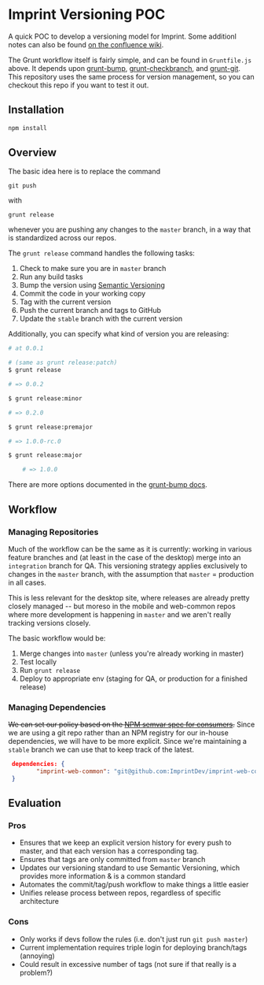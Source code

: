 Imprint Versioning POC
======================

A quick POC to develop a versioning model for Imprint. Some additionl notes can also be found [on the confluence wiki](https://imprint.atlassian.net/wiki/display/~andydayton/%2378%3A+SPIKE%3A+explicit+control+between+imprint-web-common+version+and+imprint+and+imprint-mobile+releases).

The Grunt workflow itself is fairly simple, and can be found in `Gruntfile.js` above. It depends upon [grunt-bump](https://github.com/vojtajina/grunt-bump), [grunt-checkbranch](https://github.com/dominykas/grunt-checkbranch), and [grunt-git](https://github.com/rubenv/grunt-git). This repository uses the same process for version management, so you can checkout this repo if you want to test it out.

Installation
------------

```bash
npm install
```

Overview
--------

The basic idea here is to replace the command

    git push

with 

    grunt release

whenever you are pushing any changes to the `master` branch, in a way that is standardized across our repos.

The `grunt release` command handles the following tasks:

 1. Check to make sure you are in `master` branch
 2. Run any build tasks
 3. Bump the version using [Semantic Versioning](http://semver.org/)
 4. Commit the code in your working copy
 5. Tag with the current version
 6. Push the current branch and tags to GitHub
 7. Update the `stable` branch with the current version

Additionally, you can specify what kind of version you are releasing:

```bash
# at 0.0.1

# (same as grunt release:patch)
$ grunt release

# => 0.0.2

$ grunt release:minor

# => 0.2.0

$ grunt release:premajor

# => 1.0.0-rc.0

$ grunt release:major

    # => 1.0.0
```

There are more options documented in the [grunt-bump docs](https://github.com/vojtajina/grunt-bump).


Workflow
--------

### Managing Repositories

Much of the workflow can be the same as it is currently: working in various feature branches and (at least in the case of the desktop) merge into an `integration` branch for QA. This versioning strategy applies exclusively to changes in the `master` branch, with the assumption that `master` = production in all cases.

This is less relevant for the desktop site, where releases are already pretty closely managed -- but moreso in the mobile and web-common repos where more development is happening in `master` and we aren't really tracking versions closely.

The basic workflow would be:

 1. Merge changes into `master` (unless you're already working in master)
 2. Test locally
 3. Run `grunt release`
 4. Deploy to appropriate env (staging for QA, or production for a finished release)

### Managing Dependencies

~~We can set our policy based on the [NPM semvar spec for consumers](https://www.npmjs.com/package/npm-check-updates).~~ Since we are using a git repo rather than an NPM registry for our in-house dependencies, we will have to be more explicit. Since we're maintaining a `stable` branch we can use that to keep track of the latest.

```json
 dependencies: {
		"imprint-web-common": "git@github.com:ImprintDev/imprint-web-common.git#stable",
 }
```

Evaluation
---------- 

### Pros

  * Ensures that we keep an explicit version history for every push to master, and that each version has a corresponding tag.
  * Ensures that tags are only committed from `master` branch
  * Updates our versioning standard to use Semantic Versioning, which provides more information & is a common standard
  * Automates the commit/tag/push workflow to make things a little easier
  * Unifies release process between repos, regardless of specific architecture

### Cons

 * Only works if devs follow the rules (i.e. don't just run `git push master`)
 * Current implementation requires triple login for deploying branch/tags (annoying)
 * Could result in excessive number of tags (not sure if that really is a problem?)


